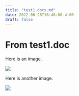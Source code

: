 ```yaml
---
title: "test1.docx.md"
date: 2022-06-28T16:46:00-4:00
draft: false
---
```


# From test1.doc

Here is an image.

![](/images/test1.docx/media/image1.jpeg)


Here is another image.

![](/images/test1.docx/media/image2.jpeg)

